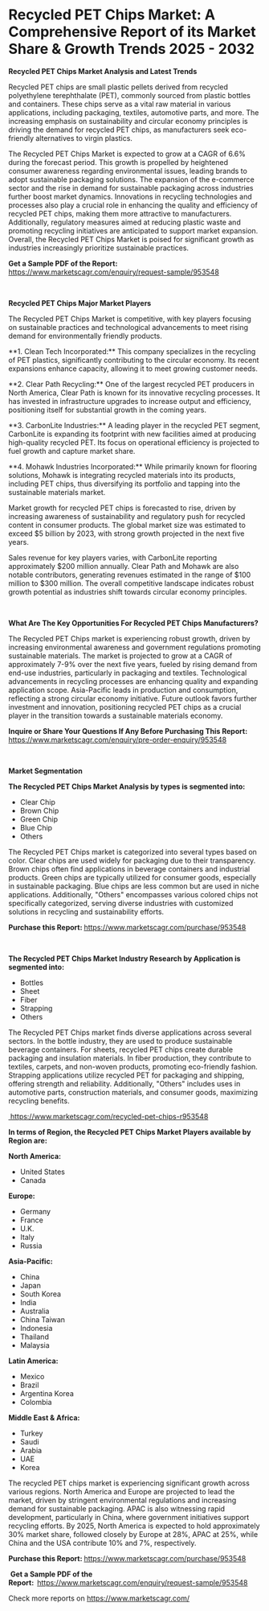 <p><h1>Recycled PET Chips Market: A Comprehensive Report of its Market Share & Growth Trends 2025 - 2032</h1></p><p><strong>Recycled PET Chips Market Analysis and Latest Trends</strong></p>
<p><p>Recycled PET chips are small plastic pellets derived from recycled polyethylene terephthalate (PET), commonly sourced from plastic bottles and containers. These chips serve as a vital raw material in various applications, including packaging, textiles, automotive parts, and more. The increasing emphasis on sustainability and circular economy principles is driving the demand for recycled PET chips, as manufacturers seek eco-friendly alternatives to virgin plastics.</p><p>The Recycled PET Chips Market is expected to grow at a CAGR of 6.6% during the forecast period. This growth is propelled by heightened consumer awareness regarding environmental issues, leading brands to adopt sustainable packaging solutions. The expansion of the e-commerce sector and the rise in demand for sustainable packaging across industries further boost market dynamics. Innovations in recycling technologies and processes also play a crucial role in enhancing the quality and efficiency of recycled PET chips, making them more attractive to manufacturers. Additionally, regulatory measures aimed at reducing plastic waste and promoting recycling initiatives are anticipated to support market expansion. Overall, the Recycled PET Chips Market is poised for significant growth as industries increasingly prioritize sustainable practices.</p></p>
<p><strong>Get a Sample PDF of the Report:&nbsp;</strong> <a href="https://www.marketscagr.com/enquiry/request-sample/953548?utm_campaign=3201&utm_medium=2&utm_source=Github&utm_content=ia&utm_term=07032025&utm_id=recycled-pet-chips">https://www.marketscagr.com/enquiry/request-sample/953548</a></p>
<p>&nbsp;</p>
<p><strong>Recycled PET Chips Major Market Players</strong></p>
<p><p>The Recycled PET Chips Market is competitive, with key players focusing on sustainable practices and technological advancements to meet rising demand for environmentally friendly products. </p><p>**1. Clean Tech Incorporated:** This company specializes in the recycling of PET plastics, significantly contributing to the circular economy. Its recent expansions enhance capacity, allowing it to meet growing customer needs.</p><p>**2. Clear Path Recycling:** One of the largest recycled PET producers in North America, Clear Path is known for its innovative recycling processes. It has invested in infrastructure upgrades to increase output and efficiency, positioning itself for substantial growth in the coming years.</p><p>**3. CarbonLite Industries:** A leading player in the recycled PET segment, CarbonLite is expanding its footprint with new facilities aimed at producing high-quality recycled PET. Its focus on operational efficiency is projected to fuel growth and capture market share.</p><p>**4. Mohawk Industries Incorporated:** While primarily known for flooring solutions, Mohawk is integrating recycled materials into its products, including PET chips, thus diversifying its portfolio and tapping into the sustainable materials market.</p><p>Market growth for recycled PET chips is forecasted to rise, driven by increasing awareness of sustainability and regulatory push for recycled content in consumer products. The global market size was estimated to exceed $5 billion by 2023, with strong growth projected in the next five years.</p><p>Sales revenue for key players varies, with CarbonLite reporting approximately $200 million annually. Clear Path and Mohawk are also notable contributors, generating revenues estimated in the range of $100 million to $300 million. The overall competitive landscape indicates robust growth potential as industries shift towards circular economy principles.</p></p>
<p>&nbsp;</p>
<p><strong>What Are The Key Opportunities For Recycled PET Chips Manufacturers?</strong></p>
<p><p>The Recycled PET Chips market is experiencing robust growth, driven by increasing environmental awareness and government regulations promoting sustainable materials. The market is projected to grow at a CAGR of approximately 7-9% over the next five years, fueled by rising demand from end-use industries, particularly in packaging and textiles. Technological advancements in recycling processes are enhancing quality and expanding application scope. Asia-Pacific leads in production and consumption, reflecting a strong circular economy initiative. Future outlook favors further investment and innovation, positioning recycled PET chips as a crucial player in the transition towards a sustainable materials economy.</p></p>
<p><strong>Inquire or Share Your Questions If Any Before Purchasing This Report:</strong> <a href="https://www.marketscagr.com/enquiry/pre-order-enquiry/953548?utm_campaign=3201&utm_medium=2&utm_source=Github&utm_content=ia&utm_term=07032025&utm_id=recycled-pet-chips">https://www.marketscagr.com/enquiry/pre-order-enquiry/953548</a></p>
<p>&nbsp;</p>
<p><strong>Market Segmentation</strong></p>
<p><strong>The Recycled PET Chips Market Analysis by types is segmented into:</strong></p>
<p><ul><li>Clear Chip</li><li>Brown Chip</li><li>Green Chip</li><li>Blue Chip</li><li>Others</li></ul></p>
<p><p>The Recycled PET Chips market is categorized into several types based on color. Clear chips are used widely for packaging due to their transparency. Brown chips often find applications in beverage containers and industrial products. Green chips are typically utilized for consumer goods, especially in sustainable packaging. Blue chips are less common but are used in niche applications. Additionally, "Others" encompasses various colored chips not specifically categorized, serving diverse industries with customized solutions in recycling and sustainability efforts.</p></p>
<p><strong>Purchase this Report:&nbsp;</strong><a href="https://www.marketscagr.com/purchase/953548?utm_campaign=3201&utm_medium=2&utm_source=Github&utm_content=ia&utm_term=07032025&utm_id=recycled-pet-chips">https://www.marketscagr.com/purchase/953548</a></p>
<p>&nbsp;</p>
<p><strong>The Recycled PET Chips Market Industry Research by Application is segmented into:</strong></p>
<p><ul><li>Bottles</li><li>Sheet</li><li>Fiber</li><li>Strapping</li><li>Others</li></ul></p>
<p><p>The Recycled PET Chips market finds diverse applications across several sectors. In the bottle industry, they are used to produce sustainable beverage containers. For sheets, recycled PET chips create durable packaging and insulation materials. In fiber production, they contribute to textiles, carpets, and non-woven products, promoting eco-friendly fashion. Strapping applications utilize recycled PET for packaging and shipping, offering strength and reliability. Additionally, "Others" includes uses in automotive parts, construction materials, and consumer goods, maximizing recycling benefits.</p></p>
<p><a href="https://www.marketscagr.com/recycled-pet-chips-r953548?utm_campaign=3201&utm_medium=2&utm_source=Github&utm_content=ia&utm_term=07032025&utm_id=recycled-pet-chips">&nbsp;https://www.marketscagr.com/recycled-pet-chips-r953548</a></p>
<p><strong>In terms of Region, the Recycled PET Chips Market Players available by Region are:</strong></p>
<p>
    <p> <strong> North America: </strong>
        <ul>
            <li>United States</li>
            <li>Canada</li>
        </ul>
        </p> 
    <p> <strong> Europe: </strong>
        <ul>
            <li>Germany</li>
            <li>France</li>
            <li>U.K.</li>
            <li>Italy</li>
            <li>Russia</li>
        </ul>
        </p> 
    <p> <strong> Asia-Pacific: </strong>
        <ul>
            <li>China</li>
            <li>Japan</li>
            <li>South Korea</li>
            <li>India</li>
            <li>Australia</li>
            <li>China Taiwan</li>
            <li>Indonesia</li>
            <li>Thailand</li>
            <li>Malaysia</li>
        </ul>
        </p> 
    <p> <strong> Latin America: </strong>
        <ul>
            <li>Mexico</li>
            <li>Brazil</li>
            <li>Argentina Korea</li>
            <li>Colombia</li>
        </ul>
        </p> 
    <p> <strong> Middle East & Africa: </strong>
        <ul>
            <li>Turkey</li>
            <li>Saudi</li>
            <li>Arabia</li>
            <li>UAE</li>
            <li>Korea</li>
        </ul>
    </p>
    </p>
<p><p>The recycled PET chips market is experiencing significant growth across various regions. North America and Europe are projected to lead the market, driven by stringent environmental regulations and increasing demand for sustainable packaging. APAC is also witnessing rapid development, particularly in China, where government initiatives support recycling efforts. By 2025, North America is expected to hold approximately 30% market share, followed closely by Europe at 28%, APAC at 25%, while China and the USA contribute 10% and 7%, respectively.</p></p>
<p><strong>Purchase this Report: </strong><a href="https://www.marketscagr.com/purchase/953548?utm_campaign=3201&utm_medium=2&utm_source=Github&utm_content=ia&utm_term=07032025&utm_id=recycled-pet-chips">https://www.marketscagr.com/purchase/953548</a></p>
<p>&nbsp;<strong>Get a Sample PDF of the Report:&nbsp;&nbsp;</strong><a href="https://www.marketscagr.com/enquiry/request-sample/953548?utm_campaign=3201&utm_medium=2&utm_source=Github&utm_content=ia&utm_term=07032025&utm_id=recycled-pet-chips">https://www.marketscagr.com/enquiry/request-sample/953548</a></p>
<p><strong></strong></p>
<p>Check more reports on <a href="https://www.marketscagr.com/?utm_campaign=3201&utm_medium=2&utm_source=Github&utm_content=ia&utm_term=07032025&utm_id=recycled-pet-chips">https://www.marketscagr.com/</a></p>